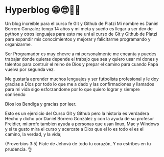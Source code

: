 # Hyperblog 😁😎🤯🤪

Un blog increíble para el curso fe Git y Github de Platzi
Mi nombre es Daniel Borrero Gonzalez tengo 14 años y mi meta y sueño es llegar a ser dev de python y otros lenguajes para esto me uní al curso de Git y Github de Platzi para expandir mis conocimientos y mejorar y falicitarme programando y organizarme.

Ser Programador es muy chevre a mi personalmente me encanta y puedes trabajar donde quieras depende el trabajo que sea y quiero usar mi dones y talentos para contruir el reino de Dios y prepar el camino para cuando Papá vuelva por segunda vez.

Me gustaría aprender muchos lenguajes y ser futbolista profesional y le doy gracias a Dios por todo lo que me a dado y las confirmaciones y llamados para mi vida sigo esforzandome por lo que quiero lograr y siempre sonriendo 

Dios los Bendiga y gracias por leer.


Esto es un ejercicio del Curso Git y Github pero la historia es verdadera 
Hecho y dicho por Daniel Borrero González y con la ayuda de su profesor Freidier, mi profe tambien ayuda a personas que usan linux, Mac y Windows y si te gusto mira el curso y acercate a Dios que el lo es todo el es el camino, la verdad, y la vida;

(Proverbios 3:5)
Fíate de Jehová de todo tu corazón, Y no estribes en tu prudencia. 👌
